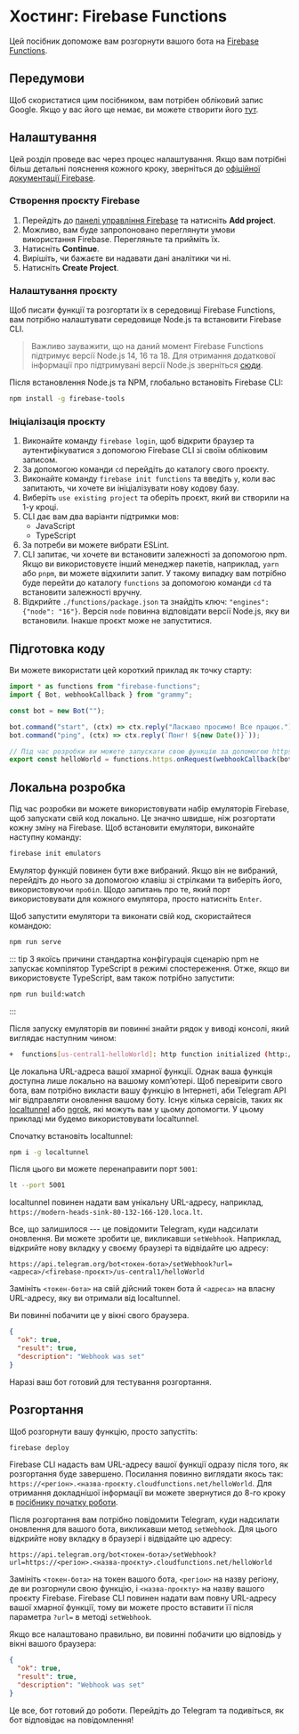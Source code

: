 # Хостинг: Firebase Functions

Цей посібник допоможе вам розгорнути вашого бота на [Firebase Functions](https://firebase.google.com/docs/functions).

## Передумови

Щоб скористатися цим посібником, вам потрібен обліковий запис Google.
Якщо у вас його ще немає, ви можете створити його [тут](https://accounts.google.com/signup).

## Налаштування

Цей розділ проведе вас через процес налаштування.
Якщо вам потрібні більш детальні пояснення кожного кроку, зверніться до [офіційної документації Firebase](https://firebase.google.com/docs/functions/get-started).

### Створення проєкту Firebase

1. Перейдіть до [панелі управління Firebase](https://console.firebase.google.com/) та натисніть **Add project**.
2. Можливо, вам буде запропоновано переглянути умови використання Firebase. Перегляньте та прийміть їх.
3. Натисніть **Continue**.
4. Вирішіть, чи бажаєте ви надавати дані аналітики чи ні.
5. Натисніть **Create Project**.

### Налаштування проєкту

Щоб писати функції та розгортати їх в середовищі Firebase Functions, вам потрібно налаштувати середовище Node.js та встановити Firebase CLI.

> Важливо зауважити, що на даний момент Firebase Functions підтримує версії Node.js 14, 16 та 18.
> Для отримання додаткової інформації про підтримувані версії Node.js зверніться [сюди](https://firebase.google.com/docs/functions/manage-functions?hl=ru#set_nodejs_version).

Після встановлення Node.js та NPM, глобально встановіть Firebase CLI:

```sh
npm install -g firebase-tools
```

### Ініціалізація проєкту

1. Виконайте команду `firebase login`, щоб відкрити браузер та аутентифікуватися з допомогою Firebase CLI зі своїм обліковим записом.
2. За допомогою команди `cd` перейдіть до каталогу свого проєкту.
3. Виконайте команду `firebase init functions` та введіть `y`, коли вас запитають, чи хочете ви ініціалізувати нову кодову базу.
4. Виберіть `use existing project` та оберіть проєкт, який ви створили на 1-у кроці.
5. CLI дає вам два варіанти підтримки мов:
   - JavaScript
   - TypeScript
6. За потреби ви можете вибрати ESLint.
7. CLI запитає, чи хочете ви встановити залежності за допомогою npm.
   Якщо ви використовуєте інший менеджер пакетів, наприклад, `yarn` або `pnpm`, ви можете відхилити запит.
   У такому випадку вам потрібно буде перейти до каталогу `functions` за допомогою команди `cd` та встановити залежності вручну.
8. Відкрийте `./functions/package.json` та знайдіть ключ: `"engines": {"node": "16"}`.
   Версія `node` повинна відповідати версії Node.js, яку ви встановили.
   Інакше проєкт може не запуститися.

## Підготовка коду

Ви можете використати цей короткий приклад як точку старту:

```ts
import * as functions from "firebase-functions";
import { Bot, webhookCallback } from "grammy";

const bot = new Bot("");

bot.command("start", (ctx) => ctx.reply("Ласкаво просимо! Все працює."));
bot.command("ping", (ctx) => ctx.reply(`Понг! ${new Date()}`));

// Під час розробки ви можете запускати свою функцію за допомогою https://localhost/<firebase-проєкт>/us-central1/helloWorld
export const helloWorld = functions.https.onRequest(webhookCallback(bot));
```

## Локальна розробка

Під час розробки ви можете використовувати набір емуляторів Firebase, щоб запускати свій код локально.
Це значно швидше, ніж розгортати кожну зміну на Firebase.
Щоб встановити емулятори, виконайте наступну команду:

```sh
firebase init emulators
```

Емулятор функцій повинен бути вже вибраний.
Якщо він не вибраний, перейдіть до нього за допомогою клавіш зі стрілками та виберіть його, використовуючи `пробіл`.
Щодо запитань про те, який порт використовувати для кожного емулятора, просто натисніть `Enter`.

Щоб запустити емулятори та виконати свій код, скористайтеся командою:

```sh
npm run serve
```

::: tip
З якоїсь причини стандартна конфігурація сценарію npm не запускає компілятор TypeScript в режимі спостереження.
Отже, якщо ви використовуєте TypeScript, вам також потрібно запустити:

```sh
npm run build:watch
```

:::

Після запуску емуляторів ви повинні знайти рядок у виводі консолі, який виглядає наступним чином:

```sh
+  functions[us-central1-helloWorld]: http function initialized (http://127.0.0.1:5001/<firebase-проєкт>/us-central1/helloWorld).
```

Це локальна URL-адреса вашої хмарної функції.
Однак ваша функція доступна лише локально на вашому компʼютері.
Щоб перевірити свого бота, вам потрібно викласти вашу функцію в Інтернеті, аби Telegram API міг відправляти оновлення вашому боту.
Існує кілька сервісів, таких як [localtunnel](https://localtunnel.me) або [ngrok](https://ngrok.com), які можуть вам у цьому допомогти.
У цьому прикладі ми будемо використовувати localtunnel.

Спочатку встановіть localtunnel:

```sh
npm i -g localtunnel
```

Після цього ви можете перенаправити порт `5001`:

```sh
lt --port 5001
```

localtunnel повинен надати вам унікальну URL-адресу, наприклад, `https://modern-heads-sink-80-132-166-120.loca.lt`.

Все, що залишилося --- це повідомити Telegram, куди надсилати оновлення.
Ви можете зробити це, викликавши `setWebhook`.
Наприклад, відкрийте нову вкладку у своєму браузері та відвідайте цю адресу:

```text
https://api.telegram.org/bot<токен-бота>/setWebhook?url=<адреса>/<firebase-проєкт>/us-central1/helloWorld
```

Замініть `<токен-бота>` на свій дійсний токен бота й `<адреса>` на власну URL-адресу, яку ви отримали від localtunnel.

Ви повинні побачити це у вікні свого браузера.

```json
{
  "ok": true,
  "result": true,
  "description": "Webhook was set"
}
```

Наразі ваш бот готовий для тестування розгортання.

## Розгортання

Щоб розгорнути вашу функцію, просто запустіть:

```sh
firebase deploy
```

Firebase CLI надасть вам URL-адресу вашої функції одразу після того, як розгортання буде завершено.
Посилання повинно виглядати якось так: `https://<регіон>.<назва-проєкту.cloudfunctions.net/helloWorld`.
Для отримання докладнішої інформації ви можете звернутися до 8-го кроку в [посібнику початку роботи](https://firebase.google.com/docs/functions/get-started?hl=ru#deploy-functions-to-a-production-environment).

Після розгортання вам потрібно повідомити Telegram, куди надсилати оновлення для вашого бота, викликавши метод `setWebhook`.
Для цього відкрийте нову вкладку в браузері і відвідайте цю адресу:

```text
https://api.telegram.org/bot<токен-бота>/setWebhook?url=https://<регіон>.<назва-проєкту>.cloudfunctions.net/helloWorld
```

Замініть `<токен-бота>` на токен вашого бота, `<регіон>` на назву регіону, де ви розгорнули свою функцію, і `<назва-проєкту>` на назву вашого проєкту Firebase.
Firebase CLI повинен надати вам повну URL-адресу вашої хмарної функції, тому ви можете просто вставити її після параметра `?url=` в методі `setWebhook`.

Якщо все налаштовано правильно, ви повинні побачити цю відповідь у вікні вашого браузера:

```json
{
  "ok": true,
  "result": true,
  "description": "Webhook was set"
}
```

Це все, бот готовий до роботи.
Перейдіть до Telegram та подивіться, як бот відповідає на повідомлення!
